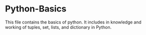 # Python-Basics
This file contains the basics of python. It includes in knowledge and working of tuples, set, lists, and dictionary in Python.
